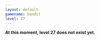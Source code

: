 ```yaml
---
layout: default
gamename: bandit
level: 27
---
```

**At this moment, level 27 does not exist yet.**
